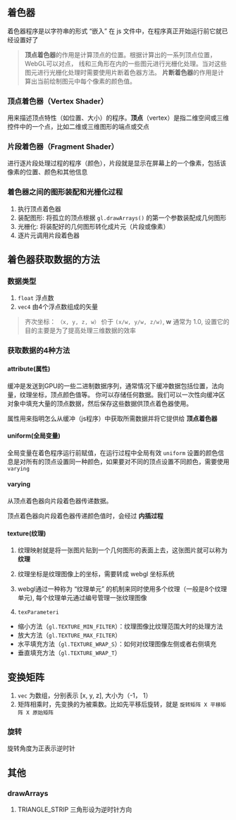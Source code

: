 ## 着色器
着色器程序是以字符串的形式 “嵌入” 在 js 文件中，在程序真正开始运行前它就已经设置好了

> **顶点着色器**的作用是计算顶点的位置。根据计算出的一系列顶点位置，WebGL可以对点， 线和三角形在内的一些图元进行光栅化处理。当对这些图元进行光栅化处理时需要使用片断着色器方法。 **片断着色器**的作用是计算出当前绘制图元中每个像素的颜色值。

### 顶点着色器（Vertex Shader）
用来描述顶点特性（如位置、大小）的程序。**顶点**（vertex）是指二维空间或三维控件中的一个点，比如二维或三维图形的端点或交点

### 片段着色器（Fragment Shader）
进行逐片段处理过程的程序（颜色），片段就是显示在屏幕上的一个像素，包括该像素的位置、颜色和其他信息


### 着色器之间的图形装配和光栅化过程
1. 执行顶点着色器
2. 装配图形: 将孤立的顶点根据 `gl.drawArrays()` 的第一个参数装配成几何图形
3. 光栅化: 将装配好的几何图形转化成片元（片段或像素）
4. 逐片元调用片段着色器

## 着色器获取数据的方法

### 数据类型
1. `float` 浮点数
2. `vec4` 由4个浮点数组成的矢量

> 齐次坐标： `（x, y, z, w）` 价于 `(x/w, y/w, z/w)`, **w** 通常为 1.0, 设置它的目的主要是为了提高处理三维数据的效率

### 获取数据的4种方法
#### attribute(属性)
缓冲是发送到GPU的一些二进制数据序列，通常情况下缓冲数据包括位置，法向量，纹理坐标，顶点颜色值等。 你可以存储任何数据。我们可以一次性向缓冲区对象中填充大量的顶点数据，然后保存这些数据供顶点着色器使用。

属性用来指明怎么从缓冲（js程序）中获取所需数据并将它提供给 **顶点着色器**

#### uniform(全局变量)
全局变量在着色程序运行前赋值，在运行过程中全局有效
`uniform` 设置的颜色信息是对所有的顶点设置同一种颜色，如果要对不同的顶点设置不同颜色，需要使用 `varying`

#### varying
从顶点着色器向片段着色器传递数据。

顶点着色器向片段着色器传递颜色值时，会经过 **内插过程**

#### texture(纹理)
1. 纹理映射就是将一张图片贴到一个几何图形的表面上去，这张图片就可以称为 **纹理**
2. 纹理坐标是纹理图像上的坐标，需要转成 webgl 坐标系统
3. webgl通过一种称为 “纹理单元” 的机制来同时使用多个纹理（一般是8个纹理单元), 每个纹理单元通过编号管理一张纹理图像

4. `texParameteri`
  - 缩小方法（`gl.TEXTURE_MIN_FILTER`）：纹理图像比纹理范围大时的处理方法
  - 放大方法（`gl.TEXTURE_MAX_FILTER`）
  - 水平填充方法（`gl.TEXTURE_WRAP_S`）：如何对纹理图像左侧或者右侧填充
  - 垂直填充方法（`gl.TEXTURE_WRAP_T`）


## 变换矩阵
1. `vec` 为数组，分别表示 [x, y, z], 大小为（-1， 1）
2. 矩阵相乘时，先变换的为被乘数。比如先平移后旋转，就是 `旋转矩阵 X 平移矩阵 X 原始矩阵`

### 旋转
旋转角度为正表示逆时针

## 其他
### drawArrays
1. TRIANGLE_STRIP 三角形设为逆时针方向